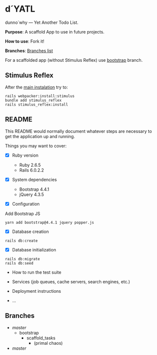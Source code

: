 # d´YATL

dunno´why — Yet Another Todo List.

**Purpose**: A scaffold App to use in future projects.

**How to use**: Fork it!

**Branches**: [Branches list](#branches)

For a scaffolded app (without Stimulus Reflex) use [bootstrap](#branches) branch.

## Stimulus Reflex

After the [main instalation](#readme) try to:

```
rails webpacker:install:stimulus
bundle add stimulus_reflex
rails stimulus_reflex:install
```

## README

This README would normally document whatever steps are necessary to get the
application up and running.

Things you may want to cover:

* [x] Ruby version

  - Ruby  2.6.5
  - Rails 6.0.2.2


* [x] System dependencies

  - Bootstrap 4.4.1
  - jQuery 4.3.5


* [x] Configuration

Add Bootstrap JS

```
yarn add bootstrap@4.4.1 jquery popper.js
```

* [x] Database creation

```
rails db:create
```

* [x] Database initialization

```
rails db:migrate
rails db:seed
```

* How to run the test suite

* Services (job queues, cache servers, search engines, etc.)

* Deployment instructions

* ...

## Branches

- _master_
  - bootstrap
    - scaffold_tasks
      - (primal chaos)
- _master_

<!--
## Draft

### scaffold_tasks

```
rails db:create

rails g scaffold Task title completed_at:datetime
rake db:migrate
```

[routes.rb](config/routes.rb)

```
root to: "tasks#index"
```

```
rails s
```

### bootstrap

[Gemfile](Gemfile)
```
gem 'bootstrap', '~> 4.4', '>= 4.4.1'
```
...

```
yarn add bootstrap@4.4.1 jquery popper.js
```

```
# config/webpack/environment.js

const { environment } = require('@rails/webpacker')

const webpack = require('webpack')
environment.plugins.append('Provide', new webpack.ProvidePlugin({
  $: 'jquery',
  jQuery: 'jquery',
  Popper: ['popper.js', 'default']
}))

module.exports = environment
```

```
# app/javascript/packs/application.js - add require("bootstrap") under the 'channels'

require("@rails/ujs").start()
require("turbolinks").start()
require("@rails/activestorage").start()
require("channels")
require("bootstrap")
```

### Fill db

```
rails db:seed
```
-->
